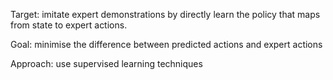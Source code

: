 Target: imitate expert demonstrations by directly learn the policy that maps from state to expert actions.

Goal: minimise the difference between predicted actions and expert actions

Approach: use supervised learning techniques

